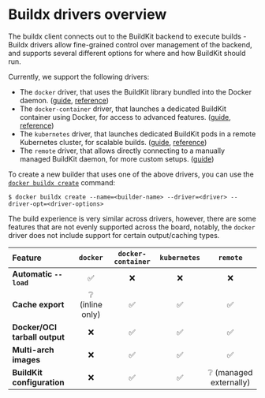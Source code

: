 # Buildx drivers overview

The buildx client connects out to the BuildKit backend to execute builds -
Buildx drivers allow fine-grained control over management of the backend, and
supports several different options for where and how BuildKit should run.

Currently, we support the following drivers:

- The `docker` driver, that uses the BuildKit library bundled into the Docker
  daemon.
  ([guide](./docker.md), [reference](https://docs.docker.com/engine/reference/commandline/buildx_create/#driver))
- The `docker-container` driver, that launches a dedicated BuildKit container
  using Docker, for access to advanced features.
  ([guide](./docker-container.md), [reference](https://docs.docker.com/engine/reference/commandline/buildx_create/#driver))
- The `kubernetes` driver, that launches dedicated BuildKit pods in a
  remote Kubernetes cluster, for scalable builds.
  ([guide](./kubernetes.md), [reference](https://docs.docker.com/engine/reference/commandline/buildx_create/#driver))
- The `remote` driver, that allows directly connecting to a manually managed
  BuildKit daemon, for more custom setups.
  ([guide](./remote.md))

<!--- FIXME: for 0.9, make links relative, and add reference link for remote --->

To create a new builder that uses one of the above drivers, you can use the
[`docker buildx create`](https://docs.docker.com/engine/reference/commandline/buildx_create/) command:

```console
$ docker buildx create --name=<builder-name> --driver=<driver> --driver-opt=<driver-options>
```

The build experience is very similar across drivers, however, there are some
features that are not evenly supported across the board, notably, the `docker`
driver does not include support for certain output/caching types.

| Feature                       |    `docker`     | `docker-container` | `kubernetes` |        `remote`        |
| :---------------------------- | :-------------: | :----------------: | :----------: | :--------------------: |
| **Automatic `--load`**        |        ✅        |         ❌          |      ❌       |           ❌            |
| **Cache export**              | ❔ (inline only) |         ✅          |      ✅       |           ✅            |
| **Docker/OCI tarball output** |        ❌        |         ✅          |      ✅       |           ✅            |
| **Multi-arch images**         |        ❌        |         ✅          |      ✅       |           ✅            |
| **BuildKit configuration**    |        ❌        |         ✅          |      ✅       | ❔ (managed externally) |
